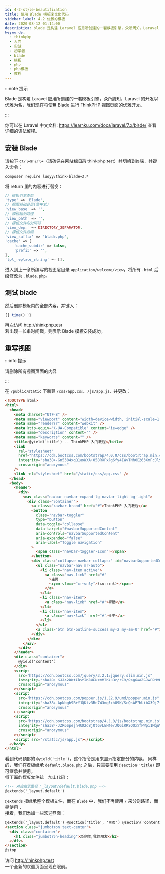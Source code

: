 ```yaml
---
id: 4-2-style-beautification
title: 使用 Blade 模板来优化代码
sidebar_label: 4.2 优雅的模板
date: 2020-08-12 01:14:00
description: blade 是构建 Laravel 应用所创建的一套模板引擎，众所周知，Laravel 的开发以优雅为名，我们现在将使用 Blade 进行 ThinkPHP 视图页面的优雅开发。
keywords:
  - thinkphp
  - 入门
  - 实战
  - 初学者
  - blade
  - 模板
  - php
  - php模板
  - 教程
---
```


:::note 提示

Blade 是构建 Laravel 应用所创建的一套模板引擎，众所周知，Laravel 的开发以优雅为名，我们现在将使用 Blade 进行 ThinkPHP 视图页面的优雅开发。

:::

你可以在 Laravel 中文文档: https://learnku.com/docs/laravel/7.x/blade/ 查看详细的语法解释。

## 安装 Blade

请按下 `Ctrl+Shift+`（请确保在网站根目录 thinkphp.test）并切换到终端，并键入命令：

```shell title="shell"
composer require luoyy/think-blade=3.*
```

将 return 里的内容进行替换：

```php title="config/template"
// 模板引擎类型
'type' => 'Blade',
// 视图基础目录(集中式)
'view_base' => '',
// 模板起始路径
'view_path' => '',
// 模板文件名分隔符
'view_depr' => DIRECTORY_SEPARATOR,
// 模板文件后缀
'view_suffix' => 'blade.php',
'cache' => [
    'cache_subdir' => false,
    'prefix' => '',
],
'tpl_replace_string' => [],
```

进入到上一章所编写的视图层目录 `application/welcome/view`，将所有 `.html` 后缀修改为 `.blade.php`。

## 测试 blade

然后删除模板内的全部内容，并键入：

```php title="application/welcome/view/index/home.blade.php"
{{ time() }}
```

再次访问 http://thinkphp.test  
若出现一长串时间戳，则表示 Blade 模板安装成功。

## 重写视图

:::info 提示

请删除所有视图页面的内容

:::

在 `/public/static` 下新建 `/css/app.css`、`/js/app.js`，并更改：

```html title="default.blade.php"
<!DOCTYPE html>
<html>
  <head>
    <meta charset="UTF-8" />
    <meta name="viewport" content="width=device-width, initial-scale=1.0" />
    <meta name="renderer" content="webkit" />
    <meta http-equiv="X-UA-Compatible" content="ie=edge" />
    <meta name="description" content="" />
    <meta name="keywords" content="" />
    <title>@yield('title') -- ThinkPHP 入门教程</title>
    <link
      rel="stylesheet"
      href="https://cdn.bootcss.com/bootstrap/4.0.0/css/bootstrap.min.css"
      integrity="sha384-Gn5384xqQ1aoWXA+058RXPxPg6fy4IWvTNh0E263XmFcJlSAwiGgFAW/dAiS6JXm"
      crossorigin="anonymous"
    />
    <link rel="stylesheet" href="/static/css/app.css" />
  </head>
  <body>
    <header>
      <div>
        <nav class="navbar navbar-expand-lg navbar-light bg-light">
          <div class="container">
            <a class="navbar-brand" href="#">ThinkPHP 入门教程</a>
            <button
              class="navbar-toggler"
              type="button"
              data-toggle="collapse"
              data-target="#navbarSupportedContent"
              aria-controls="navbarSupportedContent"
              aria-expanded="false"
              aria-label="Toggle navigation"
            >
              <span class="navbar-toggler-icon"></span>
            </button>
            <div class="collapse navbar-collapse" id="navbarSupportedContent">
              <ul class="navbar-nav mr-auto">
                <li class="nav-item active">
                  <a class="nav-link" href="#"
                    >主页
                    <span class="sr-only">(current)</span>
                  </a>
                </li>
                <li class="nav-item">
                  <a class="nav-link" href="#">帮助</a>
                </li>
                <li class="nav-item">
                  <a class="nav-link" href="#">关于</a>
                </li>
              </ul>
              <a class="btn btn-outline-success my-2 my-sm-0" href="#">注册</a>
            </div>
          </div>
        </nav>
      </div>
    </header>
    <div class="container">
      @yield('content')
    </div>
    <script
      src="https://cdn.bootcss.com/jquery/3.2.1/jquery.slim.min.js"
      integrity="sha384-KJ3o2DKtIkvYIK3UENzmM7KCkRr/rE9/Qpg6aAZGJwFDMVNA/GpGFF93hXpG5KkN"
      crossorigin="anonymous"
    ></script>
    <script
      src="https://cdn.bootcss.com/popper.js/1.12.9/umd/popper.min.js"
      integrity="sha384-ApNbgh9B+Y1QKtv3Rn7W3mgPxhU9K/ScQsAP7hUibX39j7fakFPskvXusvfa0b4Q"
      crossorigin="anonymous"
    ></script>
    <script
      src="https://cdn.bootcss.com/bootstrap/4.0.0/js/bootstrap.min.js"
      integrity="sha384-JZR6Spejh4U02d8jOt6vLEHfe/JQGiRRSQQxSfFWpi1MquVdAyjUar5+76PVCmYl"
      crossorigin="anonymous"
    ></script>
    <script src="/static/js/app.js"></script>
  </body>
</html>
```

看到代码顶部的 `@yield('title')`，这个指令是用来显示指定部分的内容。 同样的，我们在模板继承 `default.blade.php` 之后，只需要使用 `@section('title)` 即可继承并使用。  
将下面的模板文件统一加上代码：

```html title="view/index"
<!-- 对应继承路径：_layout/default.blade.php -->
@extends('_layout.default')
```

`@extends` 指继承整个模板文件，而在 `Blade` 中，我们不再使用 `/` 来分割路径，而是使用 `.`  
接着，我们添加一些欢迎界面：

```html title="home.blade.php"
@extends('_layout.default') @section('title', '主页') @section('content')
<section class="jumbotron text-center">
  <div class="container">
    <h1 class="jumbotron-heading">欢迎你,我的朋友</h1>
  </div>
</section>
@stop
```

访问 http://thinkphp.test  
一个全新的欢迎页面呈现在眼前。
